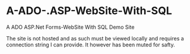 # A-ADO-.ASP-WebSite-With-SQL
A ADO ASP.Net Forms-WebSite With SQL Demo Site 

The site is not hosted and as such must be viewed locally
 and requires a connection string I can provide. It however has been muted for safty.
